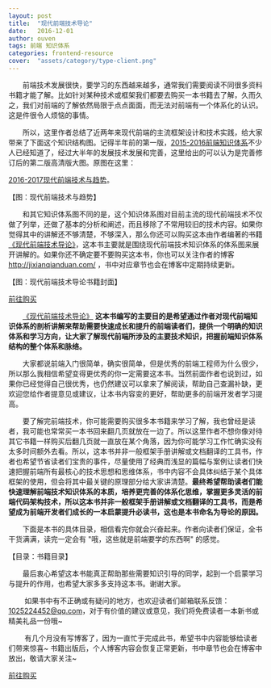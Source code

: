 ```yaml
---
layout: post
title:  "现代前端技术导论"
date:   2016-12-01
author: ouven
tags: 前端 知识体系
categories: frontend-resource
cover:  "assets/category/type-client.png"
---
```


&emsp;&emsp;前端技术发展很快，要学习的东西越来越多，通常我们需要阅读不同很多资料书籍才能了解。比如针对某种技术或框架我们都要去购买一本书籍去了解，久而久之，我们对前端的了解依然局限于点点面面，而无法对前端有一个体系化的认识。这是件很令人烦恼的事情。

&emsp;&emsp;所以，这里作者总结了近两年来现代前端的主流框架设计和技术实践，给大家带来了下面这个知识结构图。记得半年前的第一版，[2015-2016前端知识体系](https://github.com/ouvens/frontend-system-map/v1)不少人已经知道了，经过大半年的发展技术发展和完善，这里给出的可以认为是完善修订后的第二版高清版大图。原图在这里：

[2016-2017现代前端技术与趋势](https://github.com/ouvens/frontend-system-map/)。

【图：现代前端技术与趋势】

&emsp;&emsp;和其它知识体系图不同的是，这个知识体系图对目前主流的现代前端技术不仅做了列举，还做了基本的分析和阐述，而且移除了不常用较旧的技术内容。如果你觉得其中的讲解还不够清楚，不够深入，那么你还可以购买这本由作者编著的书籍[《现代前端技术导论》]()，这本书主要就是围绕现代前端技术知识体系的体系图来展开讲解的。如果你还不确定要不要购买这本书，你也可以关注作者的博客 http://jixianqianduan.com/ ，书中对应章节也会在博客中定期持续更新。

【图：现代前端技术导论书籍封面】

[前往购买]()

&emsp;&emsp;[《现代前端技术导论》]() **这本书编写的主要目的是希望通过作者对现代前端知识体系的剖析讲解来帮助需要快速成长和提升的前端读者们，提供一个明确的知识体系和学习方向，让大家了解现代前端所涉及的主要技术知识，把握前端知识体系结构的整个体系和脉络。**

&emsp;&emsp;大家都说前端入门很简单，确实很简单，但是优秀的前端工程师为什么很少，所以那么我相信希望变得更优秀的你一定需要这本书。当然前面作者也说到过，如果你已经觉得自己很优秀，也仍然建议可以拿来了解阅读，帮助自己查漏补缺，更欢迎您给作者提意见或建议，让本书内容变的更好，帮助更多的前端开发者学习提高。

&emsp;&emsp;要了解完前端技术，你可能需要购买很多本书籍来学习了解，我也曾经是读者，我可能也常常买一本书回来翻几页就放在一边了。所以这里作者不想你像对待其它书籍一样购买后翻几页就一直放在某个角落，因为你可能学习工作忙确实没有太多时间额外去看。所以，这本书并非一般框架手册讲解或文档翻译的工具书，作者也希望节省读者们宝贵的事件，尽量使用了经典而浅显的篇幅与案例让读者们快速把握前端所有最核心的技术思想和思维体系，书中内容不会具体纠结于某个具体框架的使用，但会将其中最关键的原理部分给大家讲清楚。**最终希望帮助读者们能快速理解前端技术知识体系的本质，培养更完善的体系化思维，掌握更多灵活的前端代码架构技术，所以这本书并非一般框架手册讲解或文档翻译的工具书，而是希望成为前端开发者们成长的一本启蒙提升必读书，这也是本书命名为导论的原因。**

&emsp;&emsp;下面是本书的具体目录，相信看完你就会兴奋起来。作者向读者们保证，全书干货满满，读完一定会有 "哦，这些就是前端要学的东西啊" 的感觉。

【目录：书籍目录】

&emsp;&emsp;最后衷心希望这本书能真正帮助那些需要知识引导的同学，起到一个启蒙学习与提升的作用，也希望大家多多支持这本书。谢谢大家。

&emsp;&emsp; 如果书中有不正确或有疑问的地方，也欢迎读者们邮箱联系反馈：[1025224452@qq.com](1025224452@qq.com)，对于有价值的建议或意见，我们将免费读者一本新书或精美礼品一份哦~

&emsp;&emsp; 有几个月没有写博客了，因为一直忙于完成此书，希望书中内容能够给读者们带来惊喜~ 书籍出版后，个人博客内容会恢复正常更新，书中章节也会在博客中放出，敬请大家关注~

[前往购买]()
